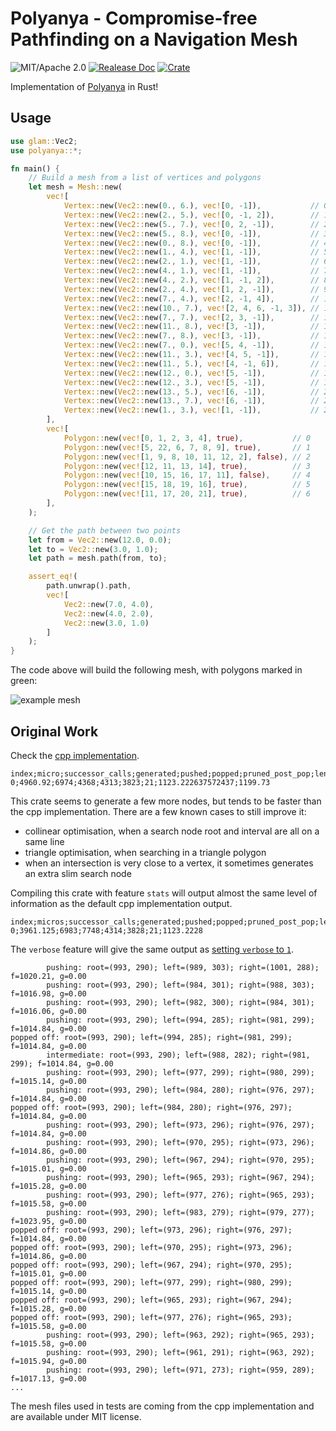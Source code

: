 # Polyanya - Compromise-free Pathfinding on a Navigation Mesh

![MIT/Apache 2.0](https://img.shields.io/badge/license-MIT%2FApache-blue.svg)
[![Realease Doc](https://docs.rs/polyanya/badge.svg)](https://docs.rs/polyanya)
[![Crate](https://img.shields.io/crates/v/polyanya.svg)](https://crates.io/crates/polyanya)

Implementation of [Polyanya](https://www.ijcai.org/proceedings/2017/0070.pdf) in Rust!

## Usage

```rust
use glam::Vec2;
use polyanya::*;

fn main() {
    // Build a mesh from a list of vertices and polygons
    let mesh = Mesh::new(
        vec![
            Vertex::new(Vec2::new(0., 6.), vec![0, -1]),           // 0
            Vertex::new(Vec2::new(2., 5.), vec![0, -1, 2]),        // 1
            Vertex::new(Vec2::new(5., 7.), vec![0, 2, -1]),        // 2
            Vertex::new(Vec2::new(5., 8.), vec![0, -1]),           // 3
            Vertex::new(Vec2::new(0., 8.), vec![0, -1]),           // 4
            Vertex::new(Vec2::new(1., 4.), vec![1, -1]),           // 5
            Vertex::new(Vec2::new(2., 1.), vec![1, -1]),           // 6
            Vertex::new(Vec2::new(4., 1.), vec![1, -1]),           // 7
            Vertex::new(Vec2::new(4., 2.), vec![1, -1, 2]),        // 8
            Vertex::new(Vec2::new(2., 4.), vec![1, 2, -1]),        // 9
            Vertex::new(Vec2::new(7., 4.), vec![2, -1, 4]),        // 10
            Vertex::new(Vec2::new(10., 7.), vec![2, 4, 6, -1, 3]), // 11
            Vertex::new(Vec2::new(7., 7.), vec![2, 3, -1]),        // 12
            Vertex::new(Vec2::new(11., 8.), vec![3, -1]),          // 13
            Vertex::new(Vec2::new(7., 8.), vec![3, -1]),           // 14
            Vertex::new(Vec2::new(7., 0.), vec![5, 4, -1]),        // 15
            Vertex::new(Vec2::new(11., 3.), vec![4, 5, -1]),       // 16
            Vertex::new(Vec2::new(11., 5.), vec![4, -1, 6]),       // 17
            Vertex::new(Vec2::new(12., 0.), vec![5, -1]),          // 18
            Vertex::new(Vec2::new(12., 3.), vec![5, -1]),          // 19
            Vertex::new(Vec2::new(13., 5.), vec![6, -1]),          // 20
            Vertex::new(Vec2::new(13., 7.), vec![6, -1]),          // 21
            Vertex::new(Vec2::new(1., 3.), vec![1, -1]),           // 22
        ],
        vec![
            Polygon::new(vec![0, 1, 2, 3, 4], true),           // 0
            Polygon::new(vec![5, 22, 6, 7, 8, 9], true),       // 1
            Polygon::new(vec![1, 9, 8, 10, 11, 12, 2], false), // 2
            Polygon::new(vec![12, 11, 13, 14], true),          // 3
            Polygon::new(vec![10, 15, 16, 17, 11], false),     // 4
            Polygon::new(vec![15, 18, 19, 16], true),          // 5
            Polygon::new(vec![11, 17, 20, 21], true),          // 6
        ],
    );

    // Get the path between two points
    let from = Vec2::new(12.0, 0.0);
    let to = Vec2::new(3.0, 1.0);
    let path = mesh.path(from, to);

    assert_eq!(
        path.unwrap().path,
        vec![
            Vec2::new(7.0, 4.0),
            Vec2::new(4.0, 2.0),
            Vec2::new(3.0, 1.0)
        ]
    );
}
```

The code above will build the following mesh, with polygons marked in green:

![example mesh](https://raw.githubusercontent.com/vleue/polyanya/main/example-mesh.png)

## Original Work

Check the [cpp implementation](https://bitbucket.org/dharabor/pathfinding/src/master/anyangle/polyanya/).

```notrust
index;micro;successor_calls;generated;pushed;popped;pruned_post_pop;length;gridcost
0;4960.92;6974;4368;4313;3823;21;1123.222637572437;1199.73
```

This crate seems to generate a few more nodes, but tends to be faster than the cpp implementation. There are a few known cases to still improve it:

* collinear optimisation, when a search node root and interval are all on a same line
* triangle optimisation, when searching in a triangle polygon
* when an intersection is very close to a vertex, it sometimes generates an extra slim search node

Compiling this crate with feature `stats` will output almost the same level of information as the default cpp implementation output.

```notrust
index;micros;successor_calls;generated;pushed;popped;pruned_post_pop;length
0;3961.125;6983;7748;4314;3828;21;1123.2228
```

The `verbose` feature will give the same output as [setting `verbose` to `1`](https://bitbucket.org/dharabor/pathfinding/src/ce5b02e9d051d5f17addb359429104c0293decaf/anyangle/polyanya/scenariorunner.cpp#lines-20).

```notrust
        pushing: root=(993, 290); left=(989, 303); right=(1001, 288); f=1020.21, g=0.00
        pushing: root=(993, 290); left=(984, 301); right=(988, 303); f=1016.98, g=0.00
        pushing: root=(993, 290); left=(982, 300); right=(984, 301); f=1016.06, g=0.00
        pushing: root=(993, 290); left=(994, 285); right=(981, 299); f=1014.84, g=0.00
popped off: root=(993, 290); left=(994, 285); right=(981, 299); f=1014.84, g=0.00
        intermediate: root=(993, 290); left=(988, 282); right=(981, 299); f=1014.84, g=0.00
        pushing: root=(993, 290); left=(977, 299); right=(980, 299); f=1015.14, g=0.00
        pushing: root=(993, 290); left=(984, 280); right=(976, 297); f=1014.84, g=0.00
popped off: root=(993, 290); left=(984, 280); right=(976, 297); f=1014.84, g=0.00
        pushing: root=(993, 290); left=(973, 296); right=(976, 297); f=1014.84, g=0.00
        pushing: root=(993, 290); left=(970, 295); right=(973, 296); f=1014.86, g=0.00
        pushing: root=(993, 290); left=(967, 294); right=(970, 295); f=1015.01, g=0.00
        pushing: root=(993, 290); left=(965, 293); right=(967, 294); f=1015.28, g=0.00
        pushing: root=(993, 290); left=(977, 276); right=(965, 293); f=1015.58, g=0.00
        pushing: root=(993, 290); left=(983, 279); right=(979, 277); f=1023.95, g=0.00
popped off: root=(993, 290); left=(973, 296); right=(976, 297); f=1014.84, g=0.00
popped off: root=(993, 290); left=(970, 295); right=(973, 296); f=1014.86, g=0.00
popped off: root=(993, 290); left=(967, 294); right=(970, 295); f=1015.01, g=0.00
popped off: root=(993, 290); left=(977, 299); right=(980, 299); f=1015.14, g=0.00
popped off: root=(993, 290); left=(965, 293); right=(967, 294); f=1015.28, g=0.00
popped off: root=(993, 290); left=(977, 276); right=(965, 293); f=1015.58, g=0.00
        pushing: root=(993, 290); left=(963, 292); right=(965, 293); f=1015.58, g=0.00
        pushing: root=(993, 290); left=(961, 291); right=(963, 292); f=1015.94, g=0.00
        pushing: root=(993, 290); left=(971, 273); right=(959, 289); f=1017.13, g=0.00
...
```

The mesh files used in tests are coming from the cpp implementation and are available under MIT license.
